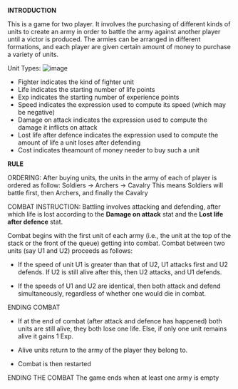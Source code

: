 **INTRODUCTION**

This is a game for two player. It involves the purchasing of different kinds of units to create an army in order to battle the army against another player until a victor is produced. The armies can be arranged in different formations, and each player are given certain amount of money to purchase a variety of units. 

Unit Types: 
![image](https://user-images.githubusercontent.com/67167072/133466013-8a37f94c-f16e-4a6c-8100-79a9b9b381c0.png)

- Fighter indicates the kind of fighter unit 
- Life indicates the starting number of life points 
- Exp indicates the starting number of experience points 
- Speed indicates the expression used to compute its speed (which may be negative)
- Damage on attack indicates the expression used to compute the damage it inflicts on attack 
- Lost life after defence indicates the expression used to compute the amount of life a unit loses after defending 
- Cost indicates theamount of money needer to buy such a unit

**RULE**

ORDERING:
After buying units, the units in the army of each of player is ordered as follow: 
  Soldiers -> Archers -> Cavalry 
This means Soldiers will battle first, then Archers, and finally the Cavalry 

COMBAT INSTRUCTION:
Battling involves attacking and defending, after which life is lost according to the **Damage on attack** stat and the **Lost life after defence** stat. 

Combat begins with the first unit of each army (i.e., the unit at the top of the stack or the front of the queue) getting into combat. Combat between two units (say U1 and U2) proceeds as follows:  

- If the speed of unit U1 is greater than that of U2, U1 attacks first and U2 defends. If U2 is still alive after this, then U2 attacks, and U1 defends.

- If the speeds of U1 and U2 are identical, then both attack and defend simultaneously, regardless of whether one would die in combat.   


ENDING COMBAT
- If at the end of combat (after attack and defence has happened) both units are still alive, they both lose one life. Else, if only one unit remains alive it gains 1 Exp. 

- Alive units return to the army of the player they belong to.  

- Combat is then restarted 


ENDING THE COMBAT
The game ends when at least one army is empty



